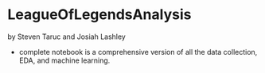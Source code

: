 # LeagueOfLegendsAnalysis
by Steven Taruc and Josiah Lashley 

* complete notebook is a comprehensive version of all the data collection, EDA, and machine learning.
